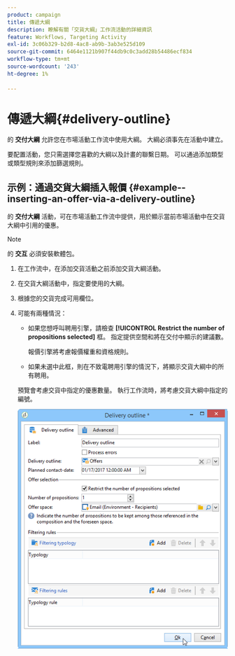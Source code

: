 ```yaml
---
product: campaign
title: 傳遞大綱
description: 瞭解有關「交貨大綱」工作流活動的詳細資訊
feature: Workflows, Targeting Activity
exl-id: 3c06b329-b2d8-4ac8-ab9b-3ab3e525d109
source-git-commit: 6464e1121b907f44db9c0c3add28b54486ecf834
workflow-type: tm+mt
source-wordcount: '243'
ht-degree: 1%

---
```


# 傳遞大綱{#delivery-outline}

的 **交付大綱** 允許您在市場活動工作流中使用大綱。 大綱必須事先在活動中建立。

要配置活動，您只需選擇您喜歡的大綱以及計畫的聯繫日期。 可以通過添加類型或類型規則來添加篩選規則。

## 示例：通過交貨大綱插入報價 {#example--inserting-an-offer-via-a-delivery-outline}

的 **交付大綱** 活動，可在市場活動工作流中提供，用於顯示當前市場活動中在交貨大綱中引用的優惠。

>[!NOTE]
>
>的 **交互** 必須安裝軟體包。

1. 在工作流中，在添加交貨活動之前添加交貨大綱活動。
1. 在交貨大綱活動中，指定要使用的大綱。
1. 根據您的交貨完成可用欄位。
1. 可能有兩種情況：

   * 如果您想呼叫聘用引擎，請檢查 **[!UICONTROL Restrict the number of propositions selected]** 框。 指定提供空間和將在交付中顯示的建議數。

      報價引擎將考慮報價權重和資格規則。

   * 如果未選中此框，則在不致電聘用引擎的情況下，將顯示交貨大綱中的所有聘用。

   預覽會考慮交貨中指定的優惠數量。 執行工作流時，將考慮交貨大綱中指定的編號。

   ![](assets/int_compo_offre_wf1.png)
